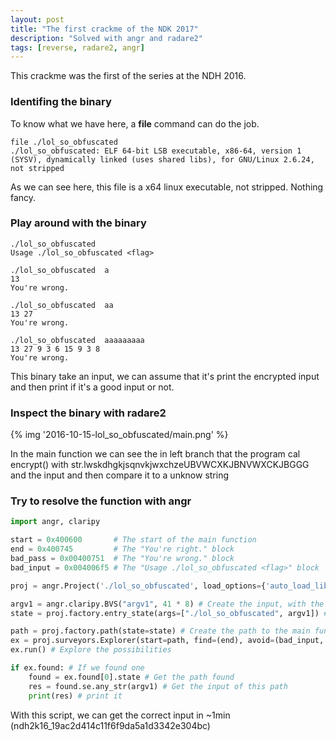 ```yaml
---
layout: post
title: "The first crackme of the NDK 2017"
description: "Solved with angr and radare2"
tags: [reverse, radare2, angr]
---
```


This crackme was the first of the series at the NDH 2016.

### Identifing the binary

To know what we have here, a **file** command can do the job. 

```
file ./lol_so_obfuscated
./lol_so_obfuscated: ELF 64-bit LSB executable, x86-64, version 1 (SYSV), dynamically linked (uses shared libs), for GNU/Linux 2.6.24, not stripped
```

As we can see here, this file is a x64 linux executable, not stripped. Nothing fancy.

### Play around with the binary
```
./lol_so_obfuscated
Usage ./lol_so_obfuscated <flag>

./lol_so_obfuscated  a
13
You're wrong.

./lol_so_obfuscated  aa
13 27
You're wrong.

./lol_so_obfuscated  aaaaaaaaa
13 27 9 3 6 15 9 3 8
You're wrong.
```

This binary take an input,
we can assume that it's print the encrypted input
and then print if it's a good input or not.

### Inspect the binary with radare2

{% img '2016-10-15-lol_so_obfuscated/main.png' %}

In the main function we can see the in left branch that the program cal encrypt() with str.lwskdhgkjsqnvkjwxchzeUBVWCXKJBNVWXCKJBGGG and the input
and then compare it to a unknow string

### Try to resolve the function with angr

```python
import angr, claripy

start = 0x400600       # The start of the main function
end = 0x400745         # The "You're right." block
bad_pass = 0x00400751  # The "You're wrong." block
bad_input = 0x004006f5 # The "Usage ./lol_so_obfuscated <flag>" block

proj = angr.Project('./lol_so_obfuscated', load_options={'auto_load_libs':False}) # Load the binary

argv1 = angr.claripy.BVS("argv1", 41 * 8) # Create the input, with the size of lwskdhgkjsqnvkjwxchzeUBVWCXKJBNVWXCKJBGGG, 41 bytes
state = proj.factory.entry_state(args=["./lol_so_obfuscated", argv1]) # Assign the input to the binary

path = proj.factory.path(state=state) # Create the path to the main function
ex = proj.surveyors.Explorer(start=path, find=(end), avoid=(bad_input, bad_pass)) # Specify the block to find and avoid
ex.run() # Explore the possibilities

if ex.found: # If we found one
    found = ex.found[0].state # Get the path found
    res = found.se.any_str(argv1) # Get the input of this path
    print(res) # print it
```

With this script, we can get the correct input in ~1min (ndh2k16_19ac2d414c11f6f9da5a1d3342e304bc)
